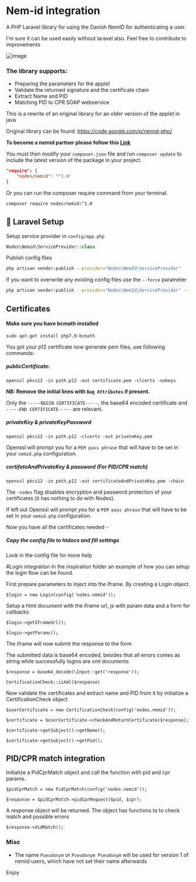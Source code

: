 # Nem-id integration

A PHP Laravel library for using the Danish NemID for authenticating a user.

I'm sure it can be used easily without laravel also. Feel free to contribute to improvements

![image](https://cloud.githubusercontent.com/assets/1279756/20196240/18e4a2b8-a79a-11e6-832b-36933da588e3.png)

### The library supports:
  - Preparing the parameters for the applet
  - Validate the returned signature and the certificate chain
  - Extract Name and PID
  - Matching PID to CPR SOAP webservice

This is a rewrite of an original library for an older version of the applet in java

Original library can be found: https://code.google.com/p/nemid-php/

**To become a nemid partner please follow this [Link](https://www.nets.eu/dk-da/l%C3%B8sninger/nemid/nemid-tjenesteudbyder/Pages/s%C3%A5dan-bliver-du-nemid-tjenesteudbyder.aspx)**

You must then modify your `composer.json` file and run `composer update` to include the latest version of the package in your project.

```json
"require": {
    "nodes/nemid": "^1.0"
}
```

Or you can run the composer require command from your terminal.

```bash
composer require nodes/nemid:^1.0
```

## 🔧 Laravel Setup

Setup service provider in `config/app.php`

```php
Nodes\Nemid\ServiceProvider::class
```

Publish config files

```bash
php artisan vendor:publish --provider="Nodes\NemId\ServiceProvider"
```

If you want to overwrite any existing config files use the `--force` parameter

```bash
php artisan vendor:publish --provider="Nodes\NemId\ServiceProvider" --force
```

## Certificates

#### Make sure you have bcmath installed
```
sudo apt-get install php7.0-bcmath
```

You got your p12 certificate now generate pem files, use following commands:

##### publicCertificate:
`openssl pkcs12 -in path.p12 -out certificate.pem -clcerts -nokeys`

**NB: Remove the initial lines with `Bag Attributes` if present.**

Only the `-----BEGIN CERTIFICATE-----`, the base64 encoded certificate and `-----END CERTIFICATE-----` are relevant.

##### privateKey & privateKeyPassword
`openssl pkcs12 -in path.p12 -clcerts -out privateKey.pem`

Openssl will prompt you for a `PEM pass phrase` that will have to be set in your `nemid.php` configuration.

##### certifateAndPrivateKey & password (For PID/CPR match)
`openssl pkcs12 -in path.p12 -out certificateAndPrivateKey.pem -chain`

The `-nodes` flag disables encryption and password protection of your certificates (it has nothing to do with Nodes).

If left out Openssl will prompt you for a `PEM pass phrase` that will have to be set in your `nemid.php` configuration.

Now you have all the certificates needed -

##### Copy the config file to htdocs and fill settings
Look in the config file for more help

#Login integration
In the inspiration folder an example of how you can setup the login flow can be found.

First prepare parameters to inject into the iframe. By creating a Login object.

`$login = new Login(config('nodes.nemid'));`

Setup a html document with the iframe url, js with param data and a form for callbacks

`$login->getIFrameUrl();`

`$login->getParams();`

The iframe will now submit the response to the form

The submitted data is base64 encoded, besides that all errors comes as string while successfully logins are xml documents

`$response = base64_decode(\Input::get('response'));`

`CertificationCheck::isXml($response)`

Now validate the certificates and extract name and PID from it by initialize a CertificationCheck object

`$userCertificate = new CertificationCheck(config('nodes.nemid'));`

`$certificate = $userCertificate->checkAndReturnCertificate($response);`

`$certificate->getSubject()->getName();`

`$certificate->getSubject()->getPid();`

## PID/CPR match integration
Initialize a PidCprMatch object and call the function with pid and cpr params.

`$pidCprMatch = new PidCprMatch(config('nodes.nemid'));`

`$response = $pidCprMatch->pidCprRequest($pid, $cpr);`

A response object will be returned. The object has functions to to check match and possible errors

`$response->didMatch();`

### Misc

 - The name `Pseudonym` or `Pseudonym Pseudonym` will be used for version 1 of nemid users, which have not set their name afterwards

Enjoy



